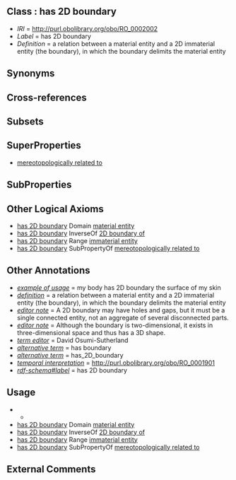 
## Class : has 2D boundary

 * *IRI* = http://purl.obolibrary.org/obo/RO_0002002
 * *Label* = has 2D boundary
 * *Definition* = a relation between a material entity and a 2D immaterial entity (the boundary), in which the boundary delimits the material entity

## Synonyms


## Cross-references


## Subsets


## SuperProperties

 * [mereotopologically related to](../../RO/23/RO_0002323.md)

## SubProperties


## Other Logical Axioms

 * [has 2D boundary](../../RO/02/RO_0002002.md) Domain [material entity](../../BFO/40/BFO_0000040.md)
 * [has 2D boundary](../../RO/02/RO_0002002.md) InverseOf [2D boundary of](../../RO/00/RO_0002000.md)
 * [has 2D boundary](../../RO/02/RO_0002002.md) Range [immaterial entity](../../BFO/41/BFO_0000141.md)
 * [has 2D boundary](../../RO/02/RO_0002002.md) SubPropertyOf [mereotopologically related to](../../RO/23/RO_0002323.md)

## Other Annotations

 * *[example of usage](../../IAO/12/IAO_0000112.md)* = my body has 2D boundary the surface of my skin
 * *[definition](../../IAO/15/IAO_0000115.md)* = a relation between a material entity and a 2D immaterial entity (the boundary), in which the boundary delimits the material entity
 * *[editor note](../../IAO/16/IAO_0000116.md)* = A 2D boundary may have holes and gaps, but it must be a single connected entity, not an aggregate of several disconnected parts.
 * *[editor note](../../IAO/16/IAO_0000116.md)* = Although the boundary is two-dimensional, it exists in three-dimensional space and thus has a 3D shape.
 * *[term editor](../../IAO/17/IAO_0000117.md)* = David Osumi-Sutherland
 * *[alternative term](../../IAO/18/IAO_0000118.md)* = has boundary
 * *[alternative term](../../IAO/18/IAO_0000118.md)* = has_2D_boundary
 * *[temporal interpretation](../../RO/00/RO_0001900.md)* = http://purl.obolibrary.org/obo/RO_0001901
 * *[rdf-schema#label](../../el/rdf-schema#label.md)* = has 2D boundary

## Usage

 * -
 * [has 2D boundary](../../RO/02/RO_0002002.md) Domain [material entity](../../BFO/40/BFO_0000040.md)
 * [has 2D boundary](../../RO/02/RO_0002002.md) InverseOf [2D boundary of](../../RO/00/RO_0002000.md)
 * [has 2D boundary](../../RO/02/RO_0002002.md) Range [immaterial entity](../../BFO/41/BFO_0000141.md)
 * [has 2D boundary](../../RO/02/RO_0002002.md) SubPropertyOf [mereotopologically related to](../../RO/23/RO_0002323.md)

## External Comments

